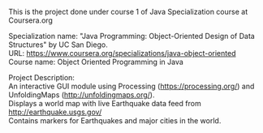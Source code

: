 This is the project done under course 1 of Java Specialization course at Coursera.org  

Specialization name: "Java Programming: Object-Oriented Design of Data Structures" by UC San Diego.  
URL: https://www.coursera.org/specializations/java-object-oriented  
Course name: Object Oriented Programming in Java  


Project Description:  
An interactive GUI module using Processing (https://processing.org/) and UnfoldingMaps (http://unfoldingmaps.org/).  
Displays a world map with live Earthquake data feed from http://earthquake.usgs.gov/  
Contains markers for Earthquakes and major cities in the world.  

